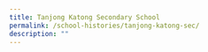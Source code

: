 ```yaml
---
title: Tanjong Katong Secondary School
permalink: /school-histories/tanjong-katong-sec/
description: ""
---
```


